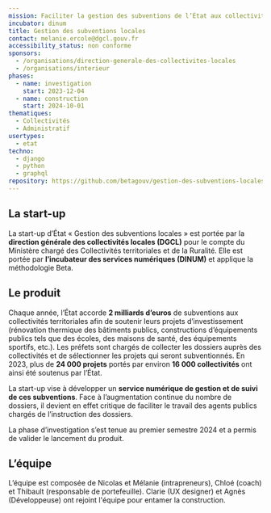 ```yaml
---
mission: Faciliter la gestion des subventions de l’État aux collectivités locales
incubator: dinum
title: Gestion des subventions locales
contact: melanie.ercole@dgcl.gouv.fr
accessibility_status: non conforme
sponsors:
  - /organisations/direction-generale-des-collectivites-locales
  - /organisations/interieur
phases:
  - name: investigation
    start: 2023-12-04
  - name: construction
    start: 2024-10-01
thematiques:
  - Collectivités
  - Administratif
usertypes:
  - etat
techno:
  - django
  - python
  - graphql
repository: https://github.com/betagouv/gestion-des-subventions-locales
---
```

## La start-up

La start-up d’État « Gestion des subventions locales » est portée par la **direction générale des collectivités locales (DGCL)** pour le compte du Ministère chargé des Collectivités territoriales et de la Ruralité. Elle est portée par **l’incubateur des services numériques (DINUM)** et applique la méthodologie Beta.

## Le produit

Chaque année, l’État accorde **2 milliards d’euros** de subventions aux collectivités territoriales afin de soutenir leurs projets d’investissement (rénovation thermique des bâtiments publics, constructions d’équipements publics tels que des écoles, des maisons de santé, des équipements sportifs, etc.). Les préfets sont chargés de collecter les dossiers auprès des collectivités et de sélectionner les projets qui seront subventionnés. En 2023, plus de **24 000 projets** portés par environ **16 000 collectivités** ont ainsi été soutenus par l’État.

La start-up vise à développer un **service numérique de gestion et de suivi de ces subventions**. Face à l’augmentation continue du nombre de dossiers, il devient en effet critique de faciliter le travail des agents publics chargés de l’instruction des dossiers.

La phase d’investigation s’est tenue au premier semestre 2024 et a permis de valider le lancement du produit. 

## L’équipe

L’équipe est composée de Nicolas et Mélanie (intrapreneurs), Chloé (coach) et Thibault (responsable de portefeuille). Clarie (UX designer) et Agnès (Développeuse) ont rejoint l'équipe pour entamer la construction.